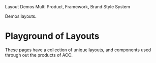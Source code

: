 <div class='layout_demos_nav'><div class="br_1 br_round br_solid br_white-7 p_5 relative shadow_3 m-x_3">
	<div class="absolute t_0 r_0 l_0 b_0 opacity_7 z_0 br_round bg_center bg_cover" style="background-image:url('../img/triangletexture/pinktriangles.PNG')"></div>
		<div class="c_black font_11:lg font_6 font_8:md font_ui lh_1 m-y_4">Layout Demos
			<span class="block font_1 m-y_2 font_bold opacity_7">Multi Product, Framework, Brand Style System</span>
		</div>
	<p class="c_black m-y_3 max-w_65 lh_3">Demos layouts.</p>
</div>

<div class="m-x_3 m-t_3">
<h1 class="font_slab c_acc"> Playground of Layouts</h1>
<p>These pages have a collection of unique layouts, and components used through out the products of ACC.</p>
</div>


</div>
<style>

</style>
